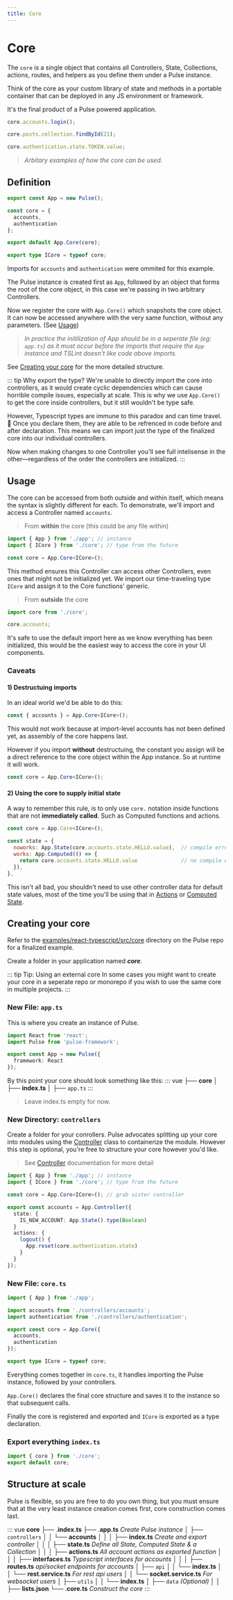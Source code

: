 ```yaml
---
title: Core
---
```


# Core

The `core` is a single object that contains all Controllers, State, Collections, actions, routes, and helpers as you define them under a Pulse instance.

Think of the core as your custom library of state and methods in a portable container that can be deployed in any JS environment or framework.

It's the final product of a Pulse powered application.

```ts
core.accounts.login();

core.posts.collection.findById(21);

core.authentication.state.TOKEN.value;
```

> _Arbitary examples of how the core can be used._

## Definition

```ts
export const App = new Pulse();

const core = {
  accounts,
  authentication
};

export default App.Core(core);

export type ICore = typeof core;
```

Imports for `accounts` and `authentication` were ommited for this example.

The Pulse instance is created first as `App`, followed by an object that forms the root of the core object, in this case we're passing in two arbitrary Controllers.

Now we register the core with `App.Core()` which snapshots the core object. It can now be accessed anywhere with the very same function, without any parameters. (See [Usage]())

> _In practice the initilization of App should be in a seperate file (eg: `app.ts`) as it must occur before the imports that require the `App` instance and TSLint doesn't like code above imports._

See [Creating your core]() for the more detailed structure.

::: tip Why export the type?
We're unable to directly import the core into controllers, as it would create cyclic dependencies which can cause horrible compile issues, especially at scale. This is why we use `App.Core()` to get the core inside controllers, but it still wouldn't be type safe.

However, Typescript types are immune to this paradox and can time travel. :crystal_ball: Once you declare them, they are able to be refrenced in code before and after declaration. This means we can import just the type of the finalized core into our individual controllers.

Now when making changes to one Controller you'll see full intelisense in the other—regardless of the order the controllers are initialized.
:::

## Usage

The core can be accessed from both outside and within itself, which means the syntax is slightly different for each. To demonstrate, we'll import and access a Controller named `accounts`.

> From **within** the core (this could be any file within)

```ts
import { App } from './app'; // instance
import { ICore } from './core'; // type from the future

const core = App.Core<ICore>();
```

This method ensures this Controller can access other Controllers, even ones that might not be initialized yet. We import our time-traveling type `ICore` and assign it to the Core functions' generic.

> From **outside** the core

```js
import core from './core';

core.accounts;
```

It's safe to use the default import here as we know everything has been initialized, this would be the easiest way to access the core in your UI components.

### Caveats

#### 1) Destructuing imports

In an ideal world we'd be able to do this:

```ts
const { accounts } = App.Core<ICore>();
```

This would not work because at import-level accounts has not been defined yet, as assembly of the core happens last.

However if you import **without** destructuing, the constant you assign will be a direct reference to the core object within the App instance. So at runtime it will work.

```ts
const core = App.Core<ICore>();
```

#### 2) Using the core to supply initial state

A way to remember this rule, is to only use `core.` notation inside functions that are not **immediately called**. Such as Computed functions and actions.

```js
const core = App.Core<ICore>();

const state = {
  noworks: App.State(core.accounts.state.HELLO.value),  // compile error
  works: App.Computed(() => {
    return core.accounts.state.HELLO.value              // no compile error
  }),
},
```

This isn't all bad, you shouldn't need to use other controller data for default state values, most of the time you'll be using that in [Actions]() or [Computed State]().

## Creating your core

Refer to the [examples/react-typescript/src/core]() directory on the Pulse repo for a finalized example.

Create a folder in your application named **_core_**.

::: tip Tip: Using an external core
In some cases you might want to create your core in a seperate repo or monorepo if you wish to use the same core in multiple projects.
:::

### New File: `app.ts`

This is where you create an instance of Pulse.

```ts
import React from 'react';
import Pulse from 'pulse-framework';

export const App = new Pulse({
  framework: React
});
```

By this point your core should look something like this:
::: vue
├── **core**
│ ├── **index.ts**
│ ├── `app.ts`
:::

> Leave index.ts empty for now.

### New Directory: `controllers`

Create a folder for your conrollers. Pulse advocates splitting up your core into modules using the [Controller]() class to containerize the module. However this step is optional, you're free to structure your core however you'd like.

> See [Controller]() documentation for more detail

```ts
import { App } from './app'; // instance
import { ICore } from './core'; // type from the future

const core = App.Core<ICore>(); // grab sister controller

export const accounts = App.Controller({
  state: {
    IS_NEW_ACCOUNT: App.State().type(Boolean)
  }
  actions: {
    logout() {
      App.reset(core.authentication.state)
    }
  }
});
```

### New File: `core.ts`

```ts
import { App } from './app';

import accounts from './controllers/accounts';
import authentication from './controllers/authentication';

export const core = App.Core({
  accounts,
  authentication
});

export type ICore = typeof core;
```

Everything comes together in `core.ts`, it handles importing the Pulse instance, followed by your controllers.

`App.Core()` declares the final core structure and saves it to the instance so that subsequent calls.

Finally the core is registered and exported and `ICore` is exported as a type declaration.

### Export everything `index.ts`

```ts
import { core } from './core';
export default core;
```

## Structure at scale

Pulse is flexible, so you are free to do you own thing, but you must ensure that at the very least instance creation comes first, core construction comes last.

::: vue
**core**
├── .**index.ts**
├── .**app.ts** _Create Pulse instance_
│ ├── `controllers`
│ │ └── **accounts**
│ │ │ ├── **index.ts** _Create and export controller_
│ │ │ ├── **state.ts** _Define all State, Computed State & a Collection_
│ │ │ ├── **actions.ts** _All account actions as exported function_
│ │ │ ├── **interfaces.ts** _Typescript interfaces for accounts_
│ │ │ ├── **routes.ts** _api/socket endpoints for accounts_
│ ├── `api`
│ │ └── **index.ts**
│ │ └── **rest.service.ts** _For rest api users_
│ │ └── **socket.service.ts** _For websocket users_
│ ├── `utils`
│ │ └── **index.ts**
│ ├── `data` _(Optional)_
│ │ ├── **lists.json**
└── .**core.ts** _Construct the core_
:::
